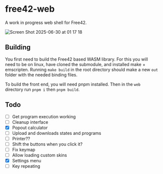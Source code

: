 # free42-web

A work in progress web shell for Free42.

![Screen Shot 2025-06-30 at 01 17 18](https://github.com/user-attachments/assets/fc99d0ba-39da-4b2f-8415-b927d3e63878)

## Building

You first need to build the Free42 based WASM library.
For this you will need to be on linux, have cloned the submodule, and installed make + emscripten.
Running `make build` in the root directory should make a new `out` folder with the needed binding files.

To build the front end, you will need pnpm installed.
Then in the `web` directory run `pnpm i` then `pnpm build`.

## Todo

- [ ] Get program execution working
- [ ] Cleanup interface
- [x] Popout calculator
- [ ] Upload and downloads states and programs
- [ ] Printer??
- [ ] Shift the buttons when you click it?
- [ ] Fix keymap
- [ ] Allow loading custom skins
- [x] Settings menu
- [ ] Key repeating

